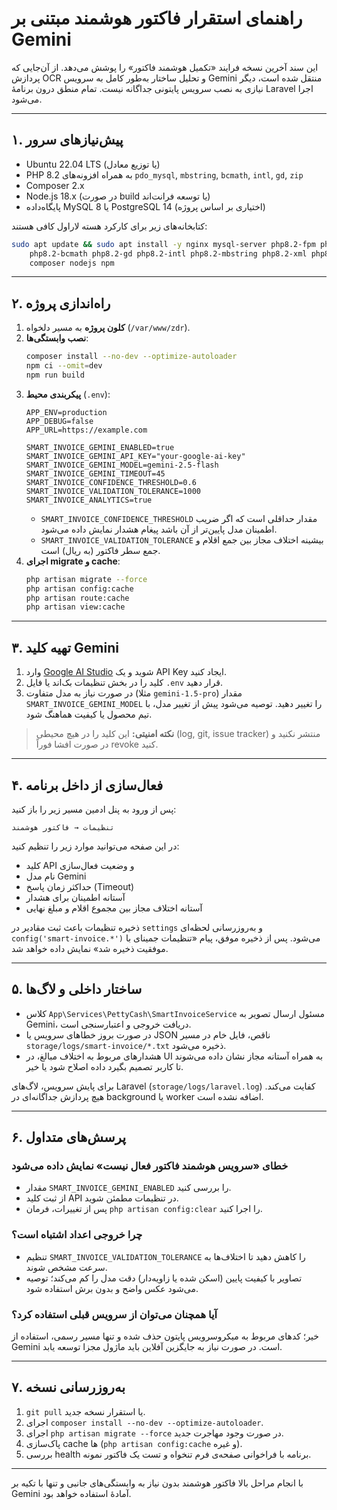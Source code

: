 # راهنمای استقرار فاکتور هوشمند مبتنی بر Gemini

این سند آخرین نسخه فرایند «تکمیل هوشمند فاکتور» را پوشش می‌دهد. از آن‌جایی که پردازش OCR و تحلیل ساختار به‌طور کامل به سرویس Gemini منتقل شده است، دیگر نیازی به نصب سرویس پایتونی جداگانه نیست. تمام منطق درون برنامهٔ Laravel اجرا می‌شود.

---

## ۱. پیش‌نیازهای سرور

- Ubuntu 22.04 LTS (یا توزیع معادل)
- PHP 8.2 به همراه افزونه‌های `pdo_mysql`, `mbstring`, `bcmath`, `intl`, `gd`, `zip`
- Composer 2.x
- Node.js 18.x (در صورت build یا توسعه فرانت‌اند)
- پایگاه‌داده MySQL 8 یا PostgreSQL 14 (اختیاری بر اساس پروژه)

کتابخانه‌های زیر برای کارکرد هسته لاراول کافی هستند:

```bash
sudo apt update && sudo apt install -y nginx mysql-server php8.2-fpm php8.2-cli \
    php8.2-bcmath php8.2-gd php8.2-intl php8.2-mbstring php8.2-xml php8.2-zip \
    composer nodejs npm
```

---

## ۲. راه‌اندازی پروژه

1. **کلون پروژه** به مسیر دلخواه (`/var/www/zdr`).
2. **نصب وابستگی‌ها**:
   ```bash
   composer install --no-dev --optimize-autoloader
   npm ci --omit=dev
   npm run build
   ```
3. **پیکربندی محیط** (`.env`):
   ```dotenv
   APP_ENV=production
   APP_DEBUG=false
   APP_URL=https://example.com

   SMART_INVOICE_GEMINI_ENABLED=true
   SMART_INVOICE_GEMINI_API_KEY="your-google-ai-key"
   SMART_INVOICE_GEMINI_MODEL=gemini-2.5-flash
   SMART_INVOICE_GEMINI_TIMEOUT=45
   SMART_INVOICE_CONFIDENCE_THRESHOLD=0.6
   SMART_INVOICE_VALIDATION_TOLERANCE=1000
   SMART_INVOICE_ANALYTICS=true
   ```
   - `SMART_INVOICE_CONFIDENCE_THRESHOLD` مقدار حداقلی است که اگر ضریب اطمینان مدل پایین‌تر از آن باشد پیغام هشدار نمایش داده می‌شود.
   - `SMART_INVOICE_VALIDATION_TOLERANCE` بیشینه اختلاف مجاز بین جمع اقلام و جمع سطر فاکتور (به ریال) است.
4. **اجرای migrate و cache**:
   ```bash
   php artisan migrate --force
   php artisan config:cache
   php artisan route:cache
   php artisan view:cache
   ```

---

## ۳. تهیه کلید Gemini

1. وارد [Google AI Studio](https://makersuite.google.com/app/apikey) شوید و یک API Key ایجاد کنید.
2. کلید را در بخش تنظیمات بک‌اند یا فایل `.env` قرار دهید.
3. در صورت نیاز به مدل متفاوت (مثلا `gemini-1.5-pro`) مقدار `SMART_INVOICE_GEMINI_MODEL` را تغییر دهید. توصیه می‌شود پیش از تغییر مدل، با تیم محصول یا کیفیت هماهنگ شود.

> **نکته امنیتی:** این کلید را در هیچ محیطی (log, git, issue tracker) منتشر نکنید و در صورت افشا فوراً revoke کنید.

---

## ۴. فعال‌سازی از داخل برنامه

پس از ورود به پنل ادمین مسیر زیر را باز کنید:

`تنظیمات → فاکتور هوشمند`

در این صفحه می‌توانید موارد زیر را تنظیم کنید:

- کلید API و وضعیت فعال‌سازی
- نام مدل Gemini
- حداکثر زمان پاسخ (Timeout)
- آستانه اطمینان برای هشدار
- آستانه اختلاف مجاز بین مجموع اقلام و مبلغ نهایی

ذخیره تنظیمات باعث ثبت مقادیر در `settings` و به‌روزرسانی لحظه‌ای `config('smart-invoice.*')` می‌شود. پس از ذخیره موفق، پیام «تنظیمات جمینای با موفقیت ذخیره شد» نمایش داده خواهد شد.

---

## ۵. ساختار داخلی و لاگ‌ها

- کلاس `App\Services\PettyCash\SmartInvoiceService` مسئول ارسال تصویر به Gemini، دریافت خروجی و اعتبارسنجی است.
- در صورت بروز خطاهای سرویس یا JSON ناقص، فایل خام در مسیر `storage/logs/smart-invoice/*.txt` ذخیره می‌شود.
- هشدارهای مربوط به اختلاف مبالغ، در UI به همراه آستانه مجاز نشان داده می‌شوند تا کاربر تصمیم بگیرد داده اصلاح شود یا خیر.

برای پایش سرویس، لاگ‌های Laravel (`storage/logs/laravel.log`) کفایت می‌کند. هیچ پردازش جداگانه‌ای در background یا worker اضافه نشده است.

---

## ۶. پرسش‌های متداول

### خطای «سرویس هوشمند فاکتور فعال نیست» نمایش داده می‌شود
- مقدار `SMART_INVOICE_GEMINI_ENABLED` را بررسی کنید.
- از ثبت کلید API در تنظیمات مطمئن شوید.
- پس از تغییرات، فرمان `php artisan config:clear` را اجرا کنید.

### چرا خروجی اعداد اشتباه است؟
- تنظیم `SMART_INVOICE_VALIDATION_TOLERANCE` را کاهش دهید تا اختلاف‌ها به سرعت مشخص شوند.
- تصاویر با کیفیت پایین (اسکن شده یا زاویه‌دار) دقت مدل را کم می‌کند؛ توصیه می‌شود عکس واضح و بدون برش استفاده شود.

### آیا همچنان می‌توان از سرویس قبلی استفاده کرد؟
خیر؛ کدهای مربوط به میکروسرویس پایتون حذف شده و تنها مسیر رسمی، استفاده از Gemini است. در صورت نیاز به جایگزین آفلاین باید ماژول مجزا توسعه یابد.

---

## ۷. به‌روزرسانی نسخه

1. `git pull` یا استقرار نسخه جدید.
2. اجرای `composer install --no-dev --optimize-autoloader`.
3. اجرای `php artisan migrate --force` در صورت وجود مهاجرت جدید.
4. پاک‌سازی cache ها (`php artisan config:cache` و غیره).
5. بررسی health برنامه با فراخوانی صفحه‌ی فرم تنخواه و تست یک فاکتور نمونه.

---

با انجام مراحل بالا فاکتور هوشمند بدون نیاز به وابستگی‌های جانبی و تنها با تکیه بر Gemini آمادهٔ استفاده خواهد بود.
